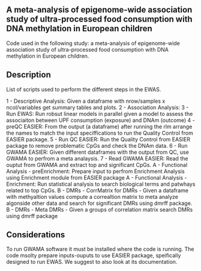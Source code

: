 ## A meta-analysis of epigenome-wide association study of ultra-processed food consumption with DNA methylation in European children 

Code used in the following study: a meta-analysis of epigenome-wide association study of ultra-processed food consumption with DNA methylation in European children.  

## Description
List of scripts used to perform the different steps in the EWAS. 

1 - Descriptive Analysis: Given a dataframe with nrow/samples x ncol/variables get summary tables and plots.
2 - Association Analysis: 
3 - Run EWAS: Run robsut linear models in parallel given a model to assess the associaiton between UPF consumption (exposure) and DNAm (outcome)
4 - preQC EASIER: From the output (a dataframe) after running the rlm arrange the names to match the input speciffications to run the Quality Control from EASIER package. 
5 - Run QC EASIER: Run the Quality Control from EASIER package to remove problematic CpGs and check the DNAm data.
6 - Run GWAMA EASIER: Given different dataframes with the output from QC, use GWAMA to perfrom a meta analaysis. 
7 - Read GWAMA EASIER: Read the ouptut from GWAMA and extract top and significant CpGs.
A - Functional Analysis - preEnrichment: Prepare input to perfrom Enrichment Analysis using Enrichment module from EASIER package
A - Functional Analysis - Enrichment: Run statistical analysis to search biological terms and patwhays related to top CpGs. 
B - DMRs - CorrMatrix for DMRs - Given a dataframe with methyaltion values compute a correaltion matrix to meta analyze algonside other data and search for significant DMRs using dmrff package. 
B -  DMRs -  Meta DMRs - Given a groups of correlation matrix search DMRs using dmrff package 

## Considerations

To run GWAMA software it must be installed where the code is running. 
The code msolty prepare inputs-ouputs to use EASIER package, speifically designed to run EWAS. We suggest to also look at its documentation. 

